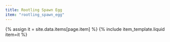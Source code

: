 ```yaml
---
title: Rootling Spawn Egg
item: "rootling_spawn_egg"
---
```


{% assign it = site.data.items[page.item] %}
{% include item_template.liquid item=it %}

